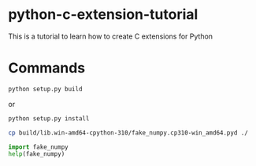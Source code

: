 # python-c-extension-tutorial
This is a tutorial to learn how to create C extensions for Python

# Commands
```sh
python setup.py build
```
or
```sh
python setup.py install
```

```sh
cp build/lib.win-amd64-cpython-310/fake_numpy.cp310-win_amd64.pyd ./
```

```py
import fake_numpy
help(fake_numpy)
```
